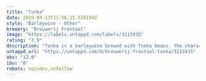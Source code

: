 ```yaml
---
title: "Tonka"
date: 2019-04-13T11:56:15.528194Z
style: "Barleywine - Other"
brewery: "Brouwerij Frontaal"
image: "https://labels.untappd.com/labels/3115935"
rating: "3.9"
description: "Tonka is a barleywine brewed with Tonka beans. The characteristic flavour and taste is recognisable in the aroma and in the taste. Combined with the sweetness of the beer, it's really complex and a warming beer."
untappd_url: "https://untappd.com/b/brouwerij-frontaal-tonka/3115935"
abv: "12.0"
ibu: "0"
robots: noindex,nofollow
---
```

